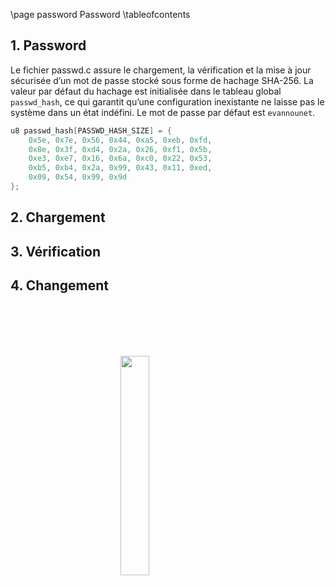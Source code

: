 \page password Password
\tableofcontents

## 1. Password

Le fichier passwd.c assure le chargement, la vérification et la mise à jour sécurisée d’un mot de passe stocké sous forme de hachage SHA-256. La valeur par défaut du hachage est initialisée dans le tableau global `passwd_hash`, ce qui garantit qu’une configuration inexistante ne laisse pas le système dans un état indéfini. Le mot de passe par défaut est `evannounet`.
```c
u8 passwd_hash[PASSWD_HASH_SIZE] = {
    0x5e, 0x7e, 0x56, 0x44, 0xa5, 0xeb, 0xfd,
    0x8e, 0x3f, 0xd4, 0x2a, 0x26, 0xf1, 0x5b,
    0xe3, 0xe7, 0x16, 0x6a, 0xc0, 0x22, 0x53,
    0xb5, 0xb4, 0x2a, 0x99, 0x43, 0x11, 0xed,
    0x09, 0x54, 0x99, 0x9d
};
```

## 2. Chargement

## 3. Vérification

## 4. Changement

<img 
  src="logo_no_text.png" 
  style="
    display: block;
    margin: 100px auto;
    width: 30%;
    overflow: hidden;
  "
/>